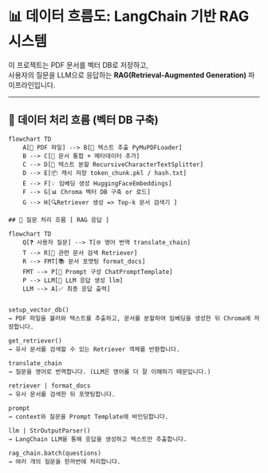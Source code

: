 # 📊 데이터 흐름도: LangChain 기반 RAG 시스템

이 프로젝트는 PDF 문서를 벡터 DB로 저장하고,  
사용자의 질문을 LLM으로 응답하는 **RAG(Retrieval-Augmented Generation)** 파이프라인입니다.

---

## 📂 데이터 처리 흐름 (벡터 DB 구축)

```mermaid
flowchart TD
    A[📂 PDF 파일] --> B[🧠 텍스트 추출 PyMuPDFLoader]
    B --> C[📄 문서 통합 + 메타데이터 추가]
    C --> D[🔪 텍스트 분할 RecursiveCharacterTextSplitter]
    D --> E[📦 캐시 저장 token_chunk.pkl / hash.txt]
    E --> F[💡 임베딩 생성 HuggingFaceEmbeddings]
    F --> G[📊 Chroma 벡터 DB 구축 or 로드]
    G --> H[🔍Retriever 생성 => Top-k 문서 검색기 ]

## 🧠 질문 처리 흐름 [ RAG 응답 ] 

flowchart TD
    Q[❓ 사용자 질문] --> T[🌐 영어 번역 translate_chain]
    T --> R[🔎 관련 문서 검색 Retriever]
    R --> FMT[📚 문서 포맷팅 format_docs]
    FMT --> P[📝 Prompt 구성 ChatPromptTemplate]
    P --> LLM[🤖 LLM 응답 생성 llm]
    LLM --> A[✅ 최종 응답 출력]


setup_vector_db()
→ PDF 파일을 불러와 텍스트를 추출하고, 문서를 분할하여 임베딩을 생성한 뒤 Chroma에 저장합니다.

get_retriever()
→ 유사 문서를 검색할 수 있는 Retriever 객체를 반환합니다.

translate_chain
→ 질문을 영어로 번역합니다. (LLM은 영어를 더 잘 이해하기 때문입니다.)

retriever | format_docs
→ 유사 문서를 검색한 뒤 포맷팅합니다.

prompt
→ context와 질문을 Prompt Template에 바인딩합니다.

llm | StrOutputParser()
→ LangChain LLM을 통해 응답을 생성하고 텍스트만 추출합니다.

rag_chain.batch(questions)
→ 여러 개의 질문을 한꺼번에 처리합니다.

